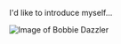 I'd like to introduce myself...

![Image of Bobbie Dazzler](https://secure.graysobjects.com/B2Bdata/GIL/2013/D/300px/RDAC13BALL%20MATCH%20XV%20SCOTLAND%20SZ5%20CREATIVE%20VIEW.png)

